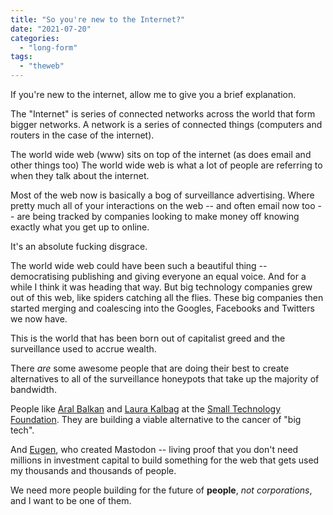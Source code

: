 ```yaml
---
title: "So you're new to the Internet?"
date: "2021-07-20"
categories: 
  - "long-form"
tags: 
  - "theweb"
---
```


If you're new to the internet, allow me to give you a brief explanation.

The "Internet" is series of connected networks across the world that form bigger networks. A network is a series of connected things (computers and routers in the case of the internet).

The world wide web (www) sits on top of the internet (as does email and other things too) The world wide web is what a lot of people are referring to when they talk about the internet.

Most of the web now is basically a bog of surveillance advertising. Where pretty much all of your interactions on the web -- and often email now too -- are being tracked by companies looking to make money off knowing exactly what you get up to online.

It's an absolute fucking disgrace.

The world wide web could have been such a beautiful thing -- democratising publishing and giving everyone an equal voice. And for a while I think it was heading that way. But big technology companies grew out of this web, like spiders catching all the flies. These big companies then started merging and coalescing into the Googles, Facebooks and Twitters we now have.

This is the world that has been born out of capitalist greed and the surveillance used to accrue wealth.

There _are_ some awesome people that are doing their best to create alternatives to all of the surveillance honeypots that take up the majority of bandwidth.

People like [Aral Balkan](https://ar.al/) and [Laura Kalbag](https://laurakalbag.com/) at the [Small Technology Foundation](https://small-tech.org/). They are building a viable alternative to the cancer of "big tech".

And [Eugen](https://zeonfederated.com/), who created Mastodon -- living proof that you don't need millions in investment capital to build something for the web that gets used my thousands and thousands of people.

We need more people building for the future of **people**, _not corporations_, and I want to be one of them.
